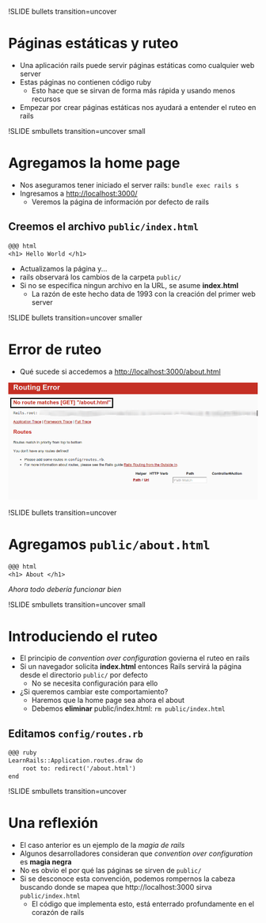 !SLIDE bullets transition=uncover 
# Páginas estáticas y ruteo
* Una aplicación rails puede servir páginas estáticas como cualquier web server
* Estas páginas no contienen código ruby
  * Esto hace que se sirvan de forma más rápida y usando menos recursos
* Empezar por crear páginas estáticas nos ayudará a entender el ruteo en rails

!SLIDE smbullets transition=uncover small
# Agregamos la home page
* Nos aseguramos tener iniciado el server rails: `bundle exec rails s`
* Ingresamos a [http://localhost:3000/](http://localhost:3000/)
  * Veremos la página de información por defecto de rails

## Creemos el archivo `public/index.html`

	@@@ html
	<h1> Hello World </h1>

* Actualizamos la página y...
* rails observará los cambios de la carpeta `public/`
* Si no se especifica ningun archivo en la URL, se asume **index.html**
	* La razón de este hecho data de 1993 con la creación del primer web server

!SLIDE bullets transition=uncover smaller
# Error de ruteo
* Qué sucede si accedemos a [http://localhost:3000/about.html](http://localhost:3000/about.html)

![routing error](01-routing-error.png)

!SLIDE bullets transition=uncover
# Agregamos `public/about.html`

	@@@ html
	<h1> About </h1>

*Ahora todo debería funcionar bien*

!SLIDE smbullets transition=uncover small
# Introduciendo el ruteo
* El principio de *convention over configuration* govierna el ruteo en rails
* Si un navegador solicita **index.html** entonces Rails servirá la página desde
  el directorio `public/` por defecto
	* No se necesita configuración para ello
* ¿Si queremos cambiar este comportamiento?
	* Haremos que la home page sea ahora el about
	* Debemos **eliminar** public/index.html: `rm public/index.html`

## Editamos `config/routes.rb`

	@@@ ruby
	LearnRails::Application.routes.draw do
		root to: redirect('/about.html')
	end
!SLIDE smbullets transition=uncover 
# Una reflexión
* El caso anterior es un ejemplo de la *magia de rails* 
* Algunos desarrolladores consideran que *convention over configuration* es
  **magia negra**
* No es obvio el por qué las páginas se sirven de `public/`
* Si se desconoce esta convención, podemos rompernos la cabeza buscando donde se
  mapea que http://localhost:3000 sirva `public/index.html`
	* El código que implementa esto, está enterrado profundamente en el corazón de
	  rails
